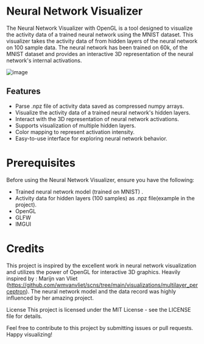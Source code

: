 # Neural Network Visualizer
The Neural Network Visualizer with OpenGL is a tool designed to visualize the activity data of a trained neural network using the MNIST dataset. This visualizer takes the activity data of from hidden layers of the neural network on 100 sample data. The neural network has been trained on 60k, of the MNIST dataset and provides an interactive 3D representation of the neural network's internal activations.

![image](https://github.com/dead-fool/neural-network-visualizer/assets/66507877/2e588af5-0a5f-4dcd-9061-ca12ca62fdc3)


## Features
* Parse .npz file of activity data saved as compressed numpy arrays.
* Visualize the activity data of a trained neural network's hidden layers.
* Interact with the 3D representation of neural network activations.
* Supports visualization of multiple hidden layers.
* Color mapping to represent activation intensity.
* Easy-to-use interface for exploring neural network behavior.

# Prerequisites
 Before using the Neural Network Visualizer, ensure you have the following:

* Trained neural network model (trained on MNIST) .
* Activity data for hidden layers (100 samples) as .npz file(example in the project).
* OpenGL
* GLFW
* IMGUI


# Credits
This project is inspired by the excellent work in neural network visualization and utilizes the power of OpenGL for interactive 3D graphics.
Heavily inspired by : Marijn van Vliet (https://github.com/wmvanvliet/scns/tree/main/visualizations/multilayer_perceptron).
The neural network model and the data record was highly influenced by her amazing project.


License
This project is licensed under the MIT License - see the LICENSE file for details.

Feel free to contribute to this project by submitting issues or pull requests. Happy visualizing!
